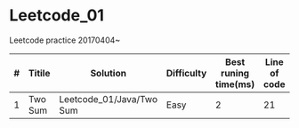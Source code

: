 # Leetcode_01
Leetcode practice 20170404~

#|Titile   |Solution                  |Difficulty|Best runing time(ms)|Line of code|
-|---------|--------------------------|----------|--------------------|------------|
1|Two Sum  |Leetcode_01/Java/Two Sum  |Easy      |2                   |21          |
